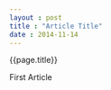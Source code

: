 ```yaml
---
layout : post
title : "Article Title"
date : 2014-11-14
---
```



<h>{{page.title}}</h>

First Article
